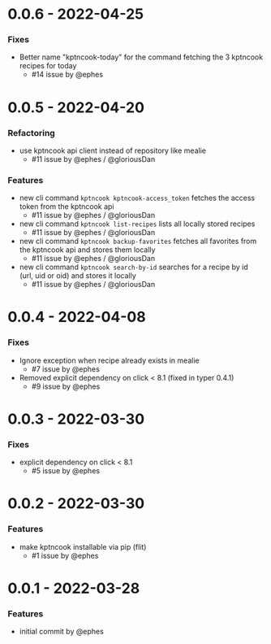 0.0.6 - 2022-04-25
==================
### Fixes
 - Better name "kptncook-today" for the command fetching the 3 kptncook recipes for today
    - #14 issue by @ephes

0.0.5 - 2022-04-20
==================
### Refactoring
 - use kptncook api client instead of repository like mealie
    - #11 issue by @ephes / @gloriousDan
### Features
 - new cli command `kptncook kptncook-access_token` fetches the access token from the kptncook api
    - #11 issue by @ephes / @gloriousDan
 - new cli command `kptncook list-recipes` lists all locally stored recipes
    - #11 issue by @ephes / @gloriousDan
 - new cli command `kptncook backup-favorites` fetches all favorites from the kptncook api and stores them locally
    - #11 issue by @ephes / @gloriousDan
 - new cli command `kptncook search-by-id` searches for a recipe by id (url, uid or oid) and stores it locally
    - #11 issue by @ephes / @gloriousDan

0.0.4 - 2022-04-08
==================
### Fixes
 - Ignore exception when recipe already exists in mealie
    - #7 issue by @ephes
 - Removed explicit dependency on click < 8.1 (fixed in typer 0.4.1)
    - #9 issue by @ephes

0.0.3 - 2022-03-30
==================
### Fixes
 - explicit dependency on click < 8.1
    - #5 issue by @ephes

0.0.2 - 2022-03-30
==================

### Features
 - make kptncook installable via pip (flit)
    - #1 issue by @ephes

0.0.1 - 2022-03-28
==================

### Features
 - initial commit by @ephes
